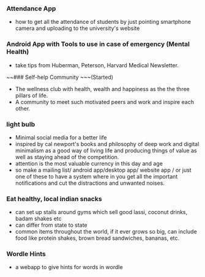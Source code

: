 ### Attendance App
- how to get all the attendance of students by just pointing smartphone camera and uploading to the university's website

### Android App with Tools to use in case of emergency (Mental Health)
- take tips from Huberman, Peterson, Harvard Medical Newsletter.

~~### Self-help Community ~~~(Started)
- The wellness club with health, wealth and happiness as the the three pillars of life.
- A community to meet such motivated peers and work and inspire each other.

### light bulb
- Minimal social media for a better life
- inspired by cal newport's books and philosophy of deep work and digital minimalism as a good way of living life and producing things of value as well as staying ahead of the competition.
- attention is the most valuable currency in this day and age
- so make a mailing list/ android app/desktop app/ website app / or just one of these to have a system where in you get all the important notifications and cut the distractions and unwanted noises.

### Eat healthy, local indian snacks
- can set up stalls around gyms which sell good lassi, coconut drinks, badam shakes etc
- can differ from state to state
- common items throughout the world, if it ever grows so big, can include food like protein shakes, brown bread sandwiches, bananas, etc.

### Wordle Hints 
- a webapp to give hints for words in wordle
